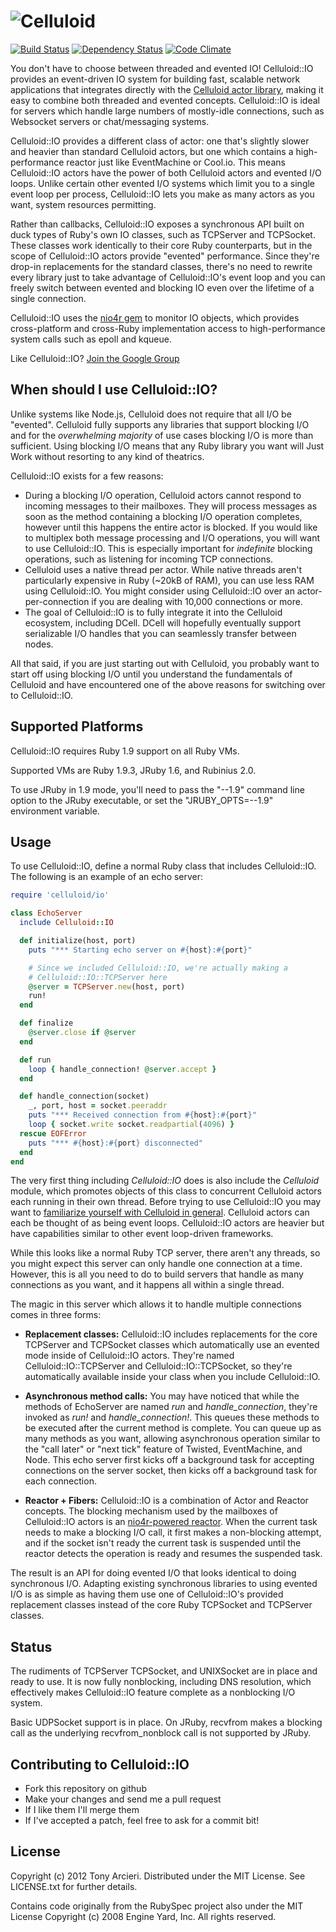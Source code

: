 ![Celluloid](https://github.com/celluloid/celluloid-io/raw/master/logo.png)
=============
[![Build Status](https://secure.travis-ci.org/celluloid/celluloid-io.png?branch=master)](http://travis-ci.org/celluloid/celluloid-io)
[![Dependency Status](https://gemnasium.com/celluloid/celluloid-io.png)](https://gemnasium.com/celluloid/celluloid-io)
[![Code Climate](https://codeclimate.com/github/celluloid/celluloid-io.png)](https://codeclimate.com/github/celluloid/celluloid-io)

You don't have to choose between threaded and evented IO! Celluloid::IO
provides an event-driven IO system for building fast, scalable network
applications that integrates directly with the
[Celluloid actor library](https://github.com/celluloid/celluloid), making it
easy to combine both threaded and evented concepts. Celluloid::IO is ideal for
servers which handle large numbers of mostly-idle connections, such as Websocket
servers or chat/messaging systems.

Celluloid::IO provides a different class of actor: one that's slightly slower
and heavier than standard Celluloid actors, but one which contains a
high-performance reactor just like EventMachine or Cool.io. This means
Celluloid::IO actors have the power of both Celluloid actors and evented
I/O loops. Unlike certain other evented I/O systems which limit you to a
single event loop per process, Celluloid::IO lets you make as many actors as
you want, system resources permitting.

Rather than callbacks, Celluloid::IO exposes a synchronous API built on duck
types of Ruby's own IO classes, such as TCPServer and TCPSocket. These classes
work identically to their core Ruby counterparts, but in the scope of
Celluloid::IO actors provide "evented" performance. Since they're drop-in
replacements for the standard classes, there's no need to rewrite every
library just to take advantage of Celluloid::IO's event loop and you can
freely switch between evented and blocking IO even over the lifetime of a
single connection.

Celluloid::IO uses the [nio4r gem](https://github.com/tarcieri/nio4r)
to monitor IO objects, which provides cross-platform and cross-Ruby
implementation access to high-performance system calls such as epoll
and kqueue.

Like Celluloid::IO? [Join the Google Group](http://groups.google.com/group/celluloid-ruby)

When should I use Celluloid::IO?
--------------------------------

Unlike systems like Node.js, Celluloid does not require that all I/O be
"evented". Celluloid fully supports any libraries that support blocking I/O
and for the *overwhelming majority* of use cases blocking I/O is more than
sufficient. Using blocking I/O means that any Ruby library you want will
Just Work without resorting to any kind of theatrics.

Celluloid::IO exists for a few reasons:

* During a blocking I/O operation, Celluloid actors cannot respond to incoming
  messages to their mailboxes. They will process messages as soon as the
  method containing a blocking I/O operation completes, however until this
  happens the entire actor is blocked. If you would like to multiplex both
  message processing and I/O operations, you will want to use Celluloid::IO.
  This is especially important for *indefinite* blocking operations, such as
  listening for incoming TCP connections.
* Celluloid uses a native thread per actor. While native threads aren't
  particularly expensive in Ruby (~20kB of RAM), you can use less RAM using
  Celluloid::IO. You might consider using Celluloid::IO over an 
  actor-per-connection if you are dealing with 10,000 connections or more.
* The goal of Celluloid::IO is to fully integrate it into the Celluloid
  ecosystem, including DCell. DCell will hopefully eventually support
  serializable I/O handles that you can seamlessly transfer between nodes.

All that said, if you are just starting out with Celluloid, you probably want
to start off using blocking I/O until you understand the fundamentals of
Celluloid and have encountered one of the above reasons for switching
over to Celluloid::IO.

Supported Platforms
-------------------

Celluloid::IO requires Ruby 1.9 support on all Ruby VMs.

Supported VMs are Ruby 1.9.3, JRuby 1.6, and Rubinius 2.0.

To use JRuby in 1.9 mode, you'll need to pass the "--1.9" command line option
to the JRuby executable, or set the "JRUBY_OPTS=--1.9" environment variable.

Usage
-----

To use Celluloid::IO, define a normal Ruby class that includes Celluloid::IO.
The following is an example of an echo server:

```ruby
require 'celluloid/io'

class EchoServer
  include Celluloid::IO

  def initialize(host, port)
    puts "*** Starting echo server on #{host}:#{port}"

    # Since we included Celluloid::IO, we're actually making a
    # Celluloid::IO::TCPServer here
    @server = TCPServer.new(host, port)
    run!
  end

  def finalize
    @server.close if @server
  end

  def run
    loop { handle_connection! @server.accept }
  end

  def handle_connection(socket)
    _, port, host = socket.peeraddr
    puts "*** Received connection from #{host}:#{port}"
    loop { socket.write socket.readpartial(4096) }
  rescue EOFError
    puts "*** #{host}:#{port} disconnected"
  end
end
```

The very first thing including *Celluloid::IO* does is also include the
*Celluloid* module, which promotes objects of this class to concurrent Celluloid
actors each running in their own thread. Before trying to use Celluloid::IO
you may want to [familiarize yourself with Celluloid in general](https://github.com/celluloid/celluloid/).
Celluloid actors can each be thought of as being event loops. Celluloid::IO actors
are heavier but have capabilities similar to other event loop-driven frameworks.

While this looks like a normal Ruby TCP server, there aren't any threads, so
you might expect this server can only handle one connection at a time.
However, this is all you need to do to build servers that handle as many
connections as you want, and it happens all within a single thread.

The magic in this server which allows it to handle multiple connections
comes in three forms:

* __Replacement classes:__ Celluloid::IO includes replacements for the core
  TCPServer and TCPSocket classes which automatically use an evented mode
  inside of Celluloid::IO actors. They're named Celluloid::IO::TCPServer and
  Celluloid::IO::TCPSocket, so they're automatically available inside
  your class when you include Celluloid::IO.

* __Asynchronous method calls:__ You may have noticed that while the methods
  of EchoServer are named *run* and *handle_connection*, they're invoked as
  *run!* and *handle_connection!*. This queues these methods to be executed
  after the current method is complete. You can queue up as many methods as
  you want, allowing asynchronous operation similar to the "call later" or
  "next tick" feature of Twisted, EventMachine, and Node. This echo server
  first kicks off a background task for accepting connections on the server
  socket, then kicks off a background task for each connection.

* __Reactor + Fibers:__ Celluloid::IO is a combination of Actor and Reactor
  concepts. The blocking mechanism used by the mailboxes of Celluloid::IO
  actors is an [nio4r-powered reactor](https://github.com/celluloid/celluloid-io/blob/master/lib/celluloid/io/reactor.rb).
  When the current task needs to make a blocking I/O call, it first makes
  a non-blocking attempt, and if the socket isn't ready the current task
  is suspended until the reactor detects the operation is ready and resumes
  the suspended task.

The result is an API for doing evented I/O that looks identical to doing
synchronous I/O. Adapting existing synchronous libraries to using evented I/O
is as simple as having them use one of Celluloid::IO's provided replacement
classes instead of the core Ruby TCPSocket and TCPServer classes.

Status
------

The rudiments of TCPServer TCPSocket, and UNIXSocket are in place and ready to use. It is now
fully nonblocking, including DNS resolution, which effectively makes Celluloid::IO
feature complete as a nonblocking I/O system.

Basic UDPSocket support is in place. On JRuby, recvfrom makes a blocking call
as the underlying recvfrom_nonblock call is not supported by JRuby.

Contributing to Celluloid::IO
-----------------------------

* Fork this repository on github
* Make your changes and send me a pull request
* If I like them I'll merge them
* If I've accepted a patch, feel free to ask for a commit bit!

License
-------

Copyright (c) 2012 Tony Arcieri. Distributed under the MIT License. See
LICENSE.txt for further details.

Contains code originally from the RubySpec project also under the MIT License
Copyright (c) 2008 Engine Yard, Inc. All rights reserved.
